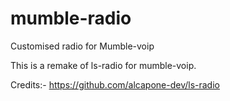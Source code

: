 # mumble-radio
Customised radio for Mumble-voip

This is a remake of ls-radio for mumble-voip.

Credits:- https://github.com/alcapone-dev/ls-radio
